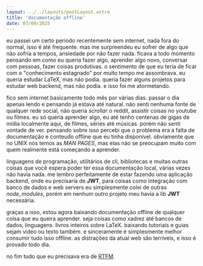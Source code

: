 ```yaml
---
layout: ../../layouts/postLayout.astro
title: 'documentação offline'
date: 07/09/2025
---
```


eu passei um certo periodo recentemente sem internet, nada fora do normal, isso é até frequente. mas me surpreendeu eu sofrer de algo que não sofria a tempos, ansiedade por não fazer nada. ficava a todo momento pensando em como eu queria fazer algo, aprender algo novo, conversar com pessoas, fazer coisas produtivas. o sentimento de que eu teria de ficar com o "conhecimento estagnado" por muito tempo me assombrava. eu queria estudar LaTeX, mas não podia. queria fazer alguns projetos para estudar web backend, mas não podia. e isso foi me atormetando.

fico sem internet basicamente todo mês por várias dias. passar o dia apenas lendo e pensando já estava até natural. não senti nenhuma fonte de qualquer rede social, não queria _scrollar_ o reddit, assistir coisas no youtube ou filmes. eu só queria aprender algo, eu até tenho centenas de gigas de mídia localmente aqui, de filmes, séries até músicas. porém não senti vontade de ver. pensando sobre isso percebi que o problema era a falta de documentação e conteudo offline que eu tinha disponível. obviamente que no UNIX nós temos as _MAN PAGES_, mas elas não se preocupam muito com quem realmente está começando a aprender.

linguagens de programação, utilitários de cli, bibliotecas e muitas outras coisas que você espera poder ter essa documentação local, várias vezes não havia nada. me lembro perfeitamente de estar fazendo uma aplicação backend, onde eu precisaria de **JWT**, para coisas como integração com banco de dados e web servers eu simplesmente colei de outras _node_modules_, porém em nenhum outro projeto meu havia a lib **JWT** necessária. 

graças a isso, estou agora baixando documentação offline de qualquer coisa que eu queira aprender. seja coisas como xadrez até bancos de dados, linguagens. livros inteiros sobre LaTeX. baixando tutoriais e guias sejam video ou texto também. e sinceramente é simplesmente melhor consumir tudo isso offline. as distrações da atual web são terríveis, e isso é provado todo dia.

no fim tudo que eu precisava era de [RTFM](https://en.wikipedia.org/wiki/RTFM).
